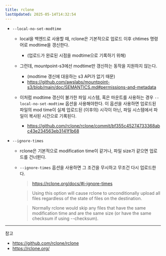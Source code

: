 ```yaml
---
title: rclone
lastUpdated: 2025-05-14T14:32:54
---
```


- `--local-no-set-modtime`
  - local을 백엔드로 사용할 때, rclone은 기본적으로 업로드 이후 chtimes 명령어로 modtime을 갱신한다.
    - (업로드가 완료된 시점을 modtime으로 기록하기 위해)
  - 그런데, mountpoint-s3에선 modtime만 갱신하는 동작을 지원하지 않는다.
    - (modtime 갱신에 대응하는 s3 API가 없기 때문)
    - <https://github.com/awslabs/mountpoint-s3/blob/main/doc/SEMANTICS.md#permissions-and-metadata>

  - 이처럼 modtime 갱신이 불가한 파일 시스템, 혹은 마운트를 사용하는 경우 `--local-no-set-modtime` 옵션을 사용해야한다. 이 옵션을 사용하면 업로드된 파일의 mod time이 실제 업로드된 (이후의) 시각이 아닌, 파일 시스템에서 파일이 복사된 시간으로 기록된다.
    - <https://github.com/rclone/rclone/commit/bf355c45274733368abc43e234563eb3141f1b68>

- `--ignore-times`
  - rclone은 기본적으로 modification time이 같거나, 파일 size가 같으면 업로드를 건너뛴다.
  - `--ignore-times` 옵션을 사용하면 그 조건을 무시하고 무조건 다시 업로드한다.

    > <https://rclone.org/docs/#i-ignore-times><br/>

    > Using this option will cause rclone to unconditionally upload all files regardless of the state of files on the destination.<br/>

    > Normally rclone would skip any files that have the same modification time and are the same size (or have the same checksum if using --checksum).

---
참고

- <https://github.com/rclone/rclone>
- <https://rclone.org/>
